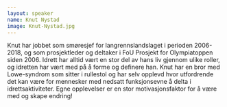 ```yaml
---
layout: speaker
name: Knut Nystad
image: Knut-Nystad.jpg
---
```

Knut har jobbet som smøresjef for langrennslandslaget i perioden 2006-2018, og som prosjektleder og deltaker i FoU Prosjekt for Olympiatoppen siden 2006.  Idrett har alltid vært en stor del av hans liv gjennom ulike roller, og idretten har vært med på å forme og definere han. Knut har en bror med Lowe-syndrom som sitter i rullestol og har selv opplevd hvor utfordrende det kan være for mennesker med nedsatt funksjonsevne å delta i idrettsaktiviteter. Egne opplevelser er en stor motivasjonsfaktor for å være med og skape endring!
